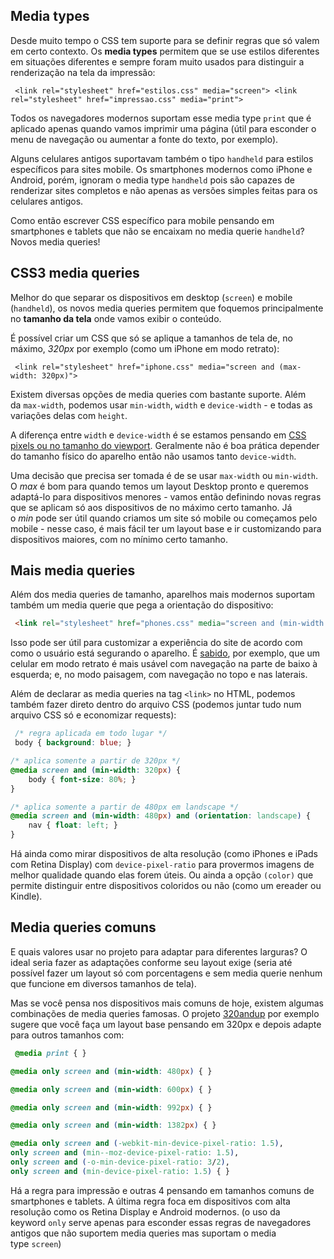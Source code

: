 ## Media types

Desde muito tempo o CSS tem suporte para se definir regras que só valem em certo contexto. Os **media types** permitem que se use estilos diferentes em situações diferentes e sempre foram muito usados para distinguir a renderização na tela da impressão:

```
 <link rel="stylesheet" href="estilos.css" media="screen"> <link rel="stylesheet" href="impressao.css" media="print"> 
```

Todos os navegadores modernos suportam esse media type `print` que é aplicado apenas quando vamos imprimir uma página (útil para esconder o menu de navegação ou aumentar a fonte do texto, por exemplo).

Alguns celulares antigos suportavam também o tipo `handheld` para estilos específicos para sites mobile. Os smartphones modernos como iPhone e Android, porém, ignoram o media type `handheld` pois são capazes de renderizar sites completos e não apenas as versões simples feitas para os celulares antigos.

Como então escrever CSS específico para mobile pensando em smartphones e tablets que não se encaixam no media querie `handheld`? Novos media queries!

## CSS3 media queries
Melhor do que separar os dispositivos em desktop (`screen`) e mobile (`handheld`), os novos media queries permitem que foquemos principalmente no **tamanho da tela** onde vamos exibir o conteúdo.

É possível criar um CSS que só se aplique a tamanhos de tela de, no máximo, _320px_ por exemplo (como um iPhone em modo retrato):
```
 <link rel="stylesheet" href="iphone.css" media="screen and (max-width: 320px)"> 
```

Existem diversas opções de media queries com bastante suporte. Além da `max-width`, podemos usar `min-width`, `width` e `device-width` - e todas as variações delas com `height`.

A diferença entre `width` e `device-width` é se estamos pensando em [CSS pixels ou no tamanho do viewport](https://blog.caelum.com.br/pixels-pixels-ou-pixels-dicas-de-web-mobile-com-viewport/). Geralmente não é boa prática depender do tamanho físico do aparelho então não usamos tanto `device-width`.

Uma decisão que precisa ser tomada é de se usar `max-width` ou `min-width`. O _max_ é bom para quando temos um layout Desktop pronto e queremos adaptá-lo para dispositivos menores - vamos então definindo novas regras que se aplicam só aos dispositivos de no máximo certo tamanho. Já o _min_ pode ser útil quando criamos um site só mobile ou começamos pelo mobile - nesse caso, é mais fácil ter um layout base e ir customizando para dispositivos maiores, com no mínimo certo tamanho.

## Mais media queries
Além dos media queries de tamanho, aparelhos mais modernos suportam também um media querie que pega a orientação do dispositivo:

```html
 <link rel="stylesheet" href="phones.css" media="screen and (min-width: 320px) and (orientation: portrait)"> 
```

Isso pode ser útil para customizar a experiência do site de acordo com como o usuário está segurando o aparelho. É [sabido](http://www.netmagazine.com/features/designing-touch), por exemplo, que um celular em modo retrato é mais usável com navegação na parte de baixo à esquerda; e, no modo paisagem, com navegação no topo e nas laterais.

Além de declarar as media queries na tag `<link>` no HTML, podemos também fazer direto dentro do arquivo CSS (podemos juntar tudo num arquivo CSS só e economizar requests):

```css
 /* regra aplicada em todo lugar */ 
 body { background: blue; }

/* aplica somente a partir de 320px */ 
@media screen and (min-width: 320px) { 
	body { font-size: 80%; } 
}

/* aplica somente a partir de 480px em landscape */ 
@media screen and (min-width: 480px) and (orientation: landscape) { 
	nav { float: left; } 
} 
```

Há ainda como mirar dispositivos de alta resolução (como iPhones e iPads com Retina Display) com `device-pixel-ratio` para provermos imagens de melhor qualidade quando elas forem úteis. Ou ainda a opção `(color)` que permite distinguir entre dispositivos coloridos ou não (como um ereader ou Kindle).

## Media queries comuns
E quais valores usar no projeto para adaptar para diferentes larguras? O ideal seria fazer as adaptações conforme seu layout exige (seria até possível fazer um layout só com porcentagens e sem media querie nenhum que funcione em diversos tamanhos de tela).

Mas se você pensa nos dispositivos mais comuns de hoje, existem algumas combinações de media queries famosas. O projeto [320andup](https://github.com/malarkey/320andup/) por exemplo sugere que você faça um layout base pensando em 320px e depois adapte para outros tamanhos com:

```css
 @media print { }

@media only screen and (min-width: 480px) { } 

@media only screen and (min-width: 600px) { } 

@media only screen and (min-width: 992px) { } 

@media only screen and (min-width: 1382px) { }

@media only screen and (-webkit-min-device-pixel-ratio: 1.5), 
only screen and (min--moz-device-pixel-ratio: 1.5), 
only screen and (-o-min-device-pixel-ratio: 3/2), 
only screen and (min-device-pixel-ratio: 1.5) { } 
```

Há a regra para impressão e outras 4 pensando em tamanhos comuns de smartphones e tablets. A última regra foca em dispositivos com alta resolução como os Retina Display e Android modernos. (o uso da keyword `only` serve apenas para esconder essas regras de navegadores antigos que não suportem media queries mas suportam o media type `screen`)